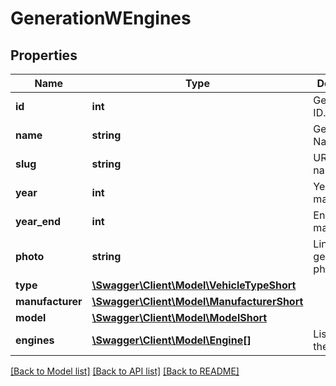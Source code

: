 # GenerationWEngines

## Properties
Name | Type | Description | Notes
------------ | ------------- | ------------- | -------------
**id** | **int** | Generation ID. | [optional] 
**name** | **string** | Generation Name. | [optional] 
**slug** | **string** | URL-friendly name (slug). | [optional] 
**year** | **int** | Year of manufacture. | [optional] 
**year_end** | **int** | End year of manufacture. | [optional] 
**photo** | **string** | Link to generations&#x27;s photo. | [optional] 
**type** | [**\Swagger\Client\Model\VehicleTypeShort**](VehicleTypeShort.md) |  | [optional] 
**manufacturer** | [**\Swagger\Client\Model\ManufacturerShort**](ManufacturerShort.md) |  | [optional] 
**model** | [**\Swagger\Client\Model\ModelShort**](ModelShort.md) |  | [optional] 
**engines** | [**\Swagger\Client\Model\Engine[]**](Engine.md) | List with all the engines. | [optional] 

[[Back to Model list]](../../README.md#documentation-for-models) [[Back to API list]](../../README.md#documentation-for-api-endpoints) [[Back to README]](../../README.md)

